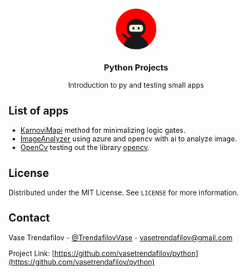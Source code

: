 <!-- PROJECT LOGO -->
<br />
<p align="center">
  <a href=https://github.com/vasetrendafilov/vs-projects>
    <img src="images/logo.png" alt="Logo" width="80" height="80">
  </a>

  <h3 align="center">Python Projects</h3> 

  <p align="center">
    Introduction to py and testing small apps
  </p>
</p>

## List of apps

* [KarnoviMapi](https://github.com/vasetrendafilov/python/tree/master/karnovi-mapi) method for minimalizing logic gates.
* [ImageAnalyzer](https://github.com/vasetrendafilov/python/tree/master/image-analyzer) using azure and opencv with ai to analyze image.
* [OpenCv](https://github.com/vasetrendafilov/python/tree/master/opencv) testing out the library [opencv](https://opencv.org/).
<!-- LICENSE -->
## License

Distributed under the MIT License. See `LICENSE` for more information.

<!-- CONTACT -->
## Contact

Vase Trendafilov - [@TrendafilovVase](https://twitter.com/TrendafilovVase) - vasetrendafilov@gmail.com

Project Link: [https://github.com/vasetrendafilov/python](https://github.com/vasetrendafilov/python)
